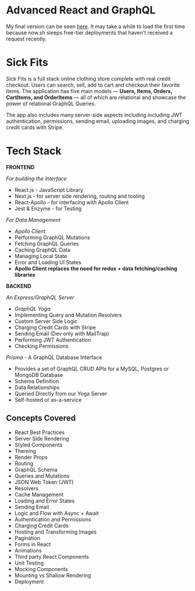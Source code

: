# Advanced React and GraphQL
My final version can be seen [here](https://sickfits-next-react-prod.herokuapp.com/). It may take a while to load the first time because now.sh sleeps free-tier deployments that haven't received a request recently.

# Sick Fits
Sick Fits is a full stack online clothing store complete with real credit checkout. Users can search, sell, add to cart and checkout their favorite items. The application has five main models — __Users, Items, Orders, CartItems, and OrderItems__ — all of which are relational and showcase the power of relational GraphQL Queries.

The app also includes many server-side aspects including including JWT authentication, permissions, sending email, uploading images, and charging credit cards with Stripe.

# Tech Stack
 **FRONTEND**

_For building the Interface_

- React.js - JavaScript Library 
- Next.js - for server side rendering, routing and tooling
- React-Apollo - for interfacing with Apollo Client
- Jest & Enzyme - for Testing

_For Data Management_

- _Apollo Client_
- Performing GraphQL Mutations
- Fetching GraphQL Queries
- Caching GraphQL Data
- Managing Local State
- Error and Loading UI States
- __Apollo Client replaces the need for redux + data fetching/caching libraries__

**BACKEND** 

_An Express/GraphQL Server_

- _GraphQL Yoga_
- Implementing Query and Mutation Resolvers
- Custom Server Side Logic
- Charging Credit Cards with Stripe
- Sending Email (Dev only with MailTrap)
- Performing JWT Authentication
- Checking Permissions

_Prisma_ - A GraphQL Database Interface

- Provides a set of GraphQL CRUD APIs for a MySQL, Postgres or MongoDB Database
- Schema Definition
- Data Relationships
- Queried Directly from our Yoga Server
- Self-hosted or as-a-service

## Concepts Covered
- React Best Practices
- Server Side Rendering
- Styled Components
- Theming
- Render Props
- Routing
- GraphQL Schema
- Queries and Mutations
- JSON Web Token (JWT)
- Resolvers
- Cache Management
- Loading and Error States
- Sending Email
- Logic and Flow with Async + Await
- Authentication and Permissions
- Charging Credit Cards
- Hosting and Transforming Images
- Pagination
- Forms in React
- Animations
- Third party React Components
- Unit Testing
- Mocking Components
- Mounting vs Shallow Rendering
- Deployment

